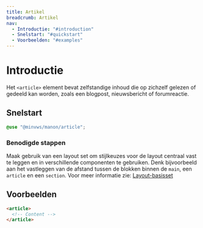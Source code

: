 ```yaml
---
title: Artikel
breadcrumb: Artikel
nav:
  - Introductie: "#introduction"
  - Snelstart: "#quickstart"
  - Voorbeelden: "#examples"
---
```


<h1 id="intrduction">Introductie</h1>

Het `<article>` element bevat zelfstandige inhoud die op zichzelf gelezen of gedeeld kan worden, zoals een blogpost, nieuwsbericht of forumreactie.

<h2 id="quickstart">Snelstart</h2>

```scss
@use "@minvws/manon/article";
```

### Benodigde stappen

Maak gebruik van een layout set om stijlkeuzes voor de layout centraal vast te leggen en in verschillende componenten te gebruiken. Denk bijvoorbeeld aan het vastleggen van de afstand tussen de blokken binnen de `main`, een `article` en een `section`. Voor meer informatie zie: [Layout-basisset](/components/layout/layout-set)

<h2 id="examples">Voorbeelden</h2>

```html
<article>
  <!-- Content -->
</article>
```
